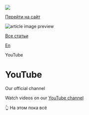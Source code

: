 [![](https://files.carrotquest.app/knowledge-bases-images/logos/64033/1726575914708-nb7xvabz.png)](/)

[Перейти на сайт](https://ru.hexlet.io)

![article image preview]()

[Все статьи](/)

[En](/category/4316)

YouTube

# YouTube

Our official channel

Watch videos on our [YouTube channel](https://www.youtube.com/channel/UCMGJqXOa4m37IdmDLO-n-eQ)

👆 На этом пока всё